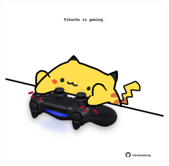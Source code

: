 <!-- built at 13/03/2025, 10:00:34 UTC -->
<p align="center">
  <img width="500" height="500" src="./ReadmeImage.svg">
</p>
